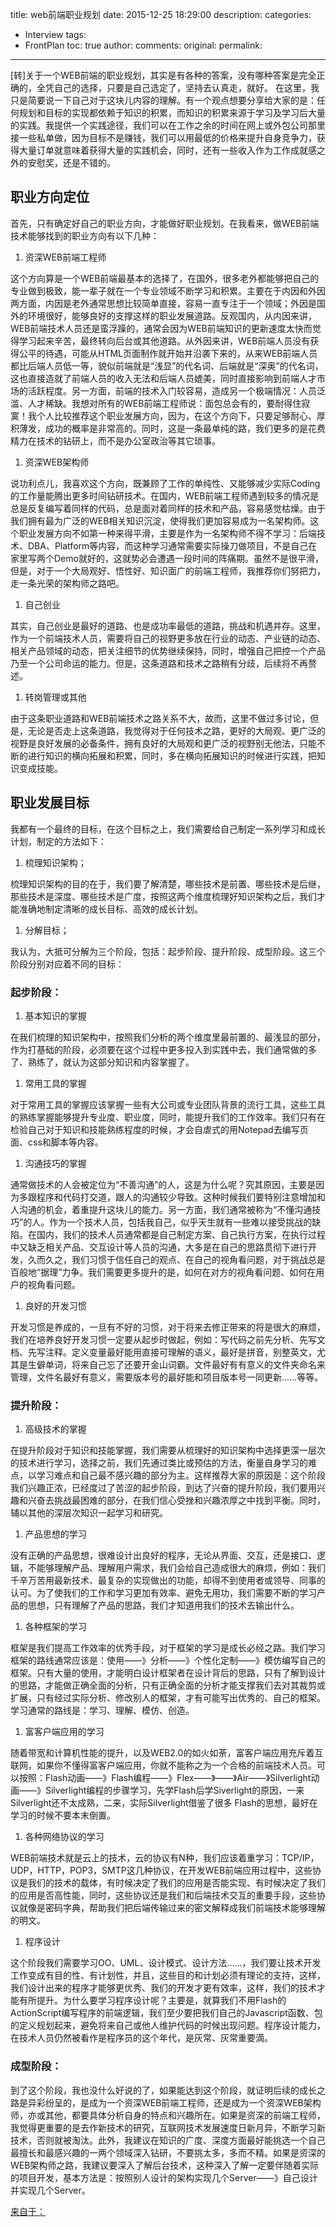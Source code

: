 ﻿title: web前端职业规划
date: 2015-12-25 18:29:00
description: 
categories:
- Interview
tags:
- FrontPlan
toc: true
author:
comments:
original:
permalink: 
---
[转]关于一个WEB前端的职业规划，其实是有各种的答案，没有哪种答案是完全正确的，全凭自己的选择，只要是自己选定了，坚持去认真走，就好。
在这里，我只是简要说一下自己对于这块儿内容的理解。有一个观点想要分享给大家的是：任何规划和目标的实现都依赖于知识的积累，而知识的积累来源于学习及学习后大量的实践。我提供一个实践途径，我们可以在工作之余的时间在网上或外包公司那里接一些私单做，因为目标不是赚钱，我们可以用最低的价格来提升自身竞争力，获得大量订单就意味着获得大量的实践机会，同时，还有一些收入作为工作成就感之外的安慰奖，还是不错的。

<!-- more -->

## 职业方向定位

首先，只有确定好自己的职业方向，才能做好职业规划。在我看来，做WEB前端技术能够找到的职业方向有以下几种：

1. 资深WEB前端工程师

这个方向算是一个WEB前端最基本的选择了，在国外，很多老外都能够把自己的专业做到极致，能一辈子就在一个专业领域不断学习和积累。主要在于内因和外因两方面，内因是老外通常思想比较简单直接，容易一直专注于一个领域；外因是国外的环境很好，能够良好的支撑这样的职业发展道路。反观国内，从内因来讲，WEB前端技术人员还是蛮浮躁的，通常会因为WEB前端知识的更新速度太快而觉得学习起来辛苦，最终转向后台或其他道路。从外因来讲，WEB前端人员没有获得公平的待遇，可能从HTML页面制作就开始并沿袭下来的，从来WEB前端人员都比后端人员低一等，貌似前端就是“浅显”的代名词、后端就是“深奥”的代名词，这也直接造就了前端人员的收入无法和后端人员媲美，同时直接影响到前端人才市场的活跃程度。另一方面，前端的技术入门较容易，造成另一个极端情况：人员泛滥、人才稀缺。我想对所有的WEB前端工程师说：面包总会有的，要耐得住寂寞！我个人比较推荐这个职业发展方向，因为，在这个方向下，只要足够耐心、厚积薄发，成功的概率是非常高的。同时，这是一条最单纯的路，我们更多的是花费精力在技术的钻研上，而不是办公室政治等其它琐事。

1. 资深WEB架构师

说功利点儿，我喜欢这个方向，既兼顾了工作的单纯性、又能够减少实际Coding的工作量能腾出更多时间钻研技术。在国内，WEB前端工程师遇到较多的情况是总是反复编写着同样的代码，总是面对着同样的技术和产品，容易感觉枯燥。由于我们拥有最为广泛的WEB相关知识沉淀，使得我们更加容易成为一名架构师。这个职业发展方向不如第一种来得平滑，主要是作为一名架构师不得不学习：后端技术、DBA、Platform等内容，而这种学习通常需要实际操刀做项目，不是自己在家里写两个Demo就好的，这就势必会遭遇一段时间的阵痛期。虽然不是很平滑，但是，对于一个大局观好、悟性好、知识面广的前端工程师，我推荐你们努把力，走一条光荣的架构师之路吧。

1. 自己创业

其实，自己创业是最好的道路、也是成功率最低的道路，挑战和机遇并存。这里，作为一个前端技术人员，需要将自己的视野更多放在行业的动态、产业链的动态、相关产品领域的动态，把关注细节的优势继续保持，同时，增强自己把控一个产品乃至一个公司命运的能力。但是，这条道路和技术之路稍有分歧，后续将不再赘述。

1. 转岗管理或其他

由于这条职业道路和WEB前端技术之路关系不大，故而，这里不做过多讨论，但是，无论是否走上这条道路，我觉得对于任何技术之路，更好的大局观、更广泛的视野是良好发展的必备条件，拥有良好的大局观和更广泛的视野别无他法，只能不断的进行知识的横向拓展和积累，同时，多在横向拓展知识的时候进行实践，把知识变成技能。

## 职业发展目标

我都有一个最终的目标，在这个目标之上，我们需要给自己制定一系列学习和成长计划，制定的方法如下：

1. 梳理知识架构；

梳理知识架构的目的在于，我们要了解清楚，哪些技术是前置、哪些技术是后继，那些技术是深度、哪些技术是广度，按照这两个维度梳理好知识架构之后，我们才能准确地制定清晰的成长目标、高效的成长计划。

1. 分解目标；

我认为，大抵可分解为三个阶段，包括：起步阶段、提升阶段、成型阶段。这三个阶段分别对应着不同的目标：

### 起步阶段：

1. 基本知识的掌握

在我们梳理的知识架构中，按照我们分析的两个维度里最前置的、最浅显的部分，作为打基础的阶段，必须要在这个过程中更多投入到实践中去，我们通常做的多了、熟练了，就认为这部分知识和内容掌握了。

1. 常用工具的掌握

对于常用工具的掌握应该掌握一些有大公司或专业团队背景的流行工具，这些工具的熟练掌握能够提升专业度、职业度，同时，能提升我们的工作效率。我们只有在检验自己对于知识和技能熟练程度的时候，才会自虐式的用Notepad去编写页面、css和脚本等内容。

1. 沟通技巧的掌握

通常做技术的人会被定位为“不善沟通”的人，这是为什么呢？究其原因，主要是因为多跟程序和代码打交道，跟人的沟通较少导致。这种时候我们要特别注意增加和人沟通的机会，着重提升这块儿的能力。另一方面，我们通常被称为“不懂沟通技巧”的人。作为一个技术人员，包括我自己，似乎天生就有一些难以接受挑战的缺陷。在国内，我们的技术人员通常都是自己制定方案、自己执行方案，在执行过程中又缺乏相关产品、交互设计等人员的沟通，大多是在自己的思路贯彻下进行开发，久而久之，我们习惯于信任自己的观点、在自己的视角看问题，对于挑战总是百般地“据理”力争。我们需要更多提升的是，如何在对方的视角看问题、如何在用户的视角看问题。

1. 良好的开发习惯

开发习惯是养成的，一旦有不好的习惯，对于将来去修正带来的将是很大的麻烦，我们在培养良好开发习惯一定要从起步时做起，例如：写代码之前先分析、先写文档、先写注释。定义变量最好能用直接可理解的语义，最好是拼音，别整英文，尤其是生僻单词，将来自己忘了还要开金山词霸。文件最好有有意义的文件夹命名来管理，文件名最好有意义，需要版本号的最好能和项目版本号一同更新……等等。

### 提升阶段：

1. 高级技术的掌握

在提升阶段对于知识和技能掌握，我们需要从梳理好的知识架构中选择更深一层次的技术进行学习，选择之前，我们先通过类比或预估的方法，衡量自身学习的难点，以学习难点和自己最不感兴趣的部分为主。这样推荐大家的原因是：这个阶段我们兴趣正浓，已经度过了苦涩的起步阶段，到达了兴奋的提升阶段，我们要用兴趣和兴奋去挑战最困难的部分，在我们信心受挫和兴趣浓厚之中找到平衡。同时，辅以其他的深层次知识一起学习和研究。

1. 产品思想的学习

没有正确的产品思想，很难设计出良好的程序，无论从界面、交互，还是接口、逻辑，不能够理解产品、理解用户需求，我们会给自己造成很大的麻烦，例如：我们千辛万苦用最新技术、最复杂的实现做出的功能，却得不到使用者或领导、同事的认可。为了使我们的工作和学习更加有效率、避免无用功，我们需要不断的学习产品的思想，只有理解了产品的思路，我们才知道用我们的技术去输出什么。

1. 各种框架的学习

框架是我们提高工作效率的优秀手段，对于框架的学习是成长必经之路。我们学习框架的路线通常应该是：使用——》分析——》个性化定制——》模仿编写自己的框架。只有大量的使用，才能明白设计框架者在设计背后的思路，只有了解到设计的思路，才能做正确全面的分析，只有正确全面的分析才能支撑我们去对其裁剪或扩展，只有经过实际分析、修改别人的框架，才有可能写出优秀的、自己的框架。学习通常的路线是：学习、理解、模仿、创造。

1. 富客户端应用的学习

随着带宽和计算机性能的提升，以及WEB2.0的如火如荼，富客户端应用充斥着互联网，如果你不懂得富客户端应用，你就不能称之为一个合格的前端技术人员。可以按照：Flash动画——》Flash编程——》Flex——》——》Air——》Silverlight动画——》Silverlight编程的步骤学习，先学Flash后学Siverlight的原因，一来Silverlight还不太成熟，二来，实际Silverlight借鉴了很多 Flash的思想，最好在学习的时候不要本末倒置。

1. 各种网络协议的学习

WEB前端技术就是云上的技术，云的协议有N种，我们应该着重学习：TCP/IP，UDP，HTTP，POP3，SMTP这几种协议，在开发WEB前端应用过程中，这些协议是我们的技术的载体，有时候决定了我们的应用是否能实现、有时候决定了我们的应用是否高性能，同时，这些协议还是我们和后端技术交互的重要手段，这些协议就像是密码字典，帮助我们把后端传输过来的密文解释成我们前端技术能够理解的明文。

1. 程序设计

这个阶段我们需要学习OO、UML、设计模式、设计方法……，我们要让技术开发工作变成有目的性、有计划性，并且，这些目的和计划必须有理论的支持，这样，我们设计出来的程序才能够更优秀、我们的开发才更有效率，这样，我们的技术才能有所提升。为什么要学习程序设计呢？主要是，就算我们不用Flash的 ActionScript编写程序的前端逻辑，我们至少要把我们自己的Javascript函数、包的定义规划起来，避免将来自己或他人维护代码的时候出现问题。程序设计能力，在技术人员仍然被看作是程序员的这个年代，是灰常、灰常重要滴。

### 成型阶段：

到了这个阶段，我也没什么好说的了，如果能达到这个阶段，就证明后续的成长之路是异彩纷呈的，是成为一个资深WEB前端工程师，还是成为一个资深WEB架构师，亦或其他，都要具体分析自身的特点和兴趣所在。如果是资深的前端工程师，我觉得更重要的是去作新技术的研究，互联网技术发展速度日新月异，不断学习新技术，否则就被淘汰。此外，我建议在知识的广度、深度方面最好能挑选一个自己最擅长和最感兴趣的一两个领域深入钻研，不要挑太多，多而不精。如果是资深的WEB架构师之路，我建议要深入了解后台技术，这种深入了解一定要伴随着实际的项目开发，基本方法是：按照别人设计的架构实现几个Server——》自己设计并实现几个Server。


[来自于：](http://www.cnblogs.com/bluedream2009/archive/2010/05/28/1746713.html)